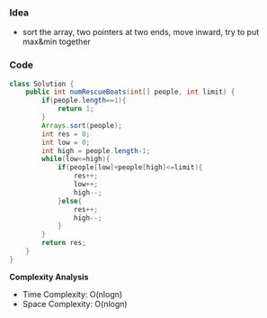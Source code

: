 ### Idea
- sort the array, two pointers at two ends, move inward, try to put max&min together
### Code

```java
class Solution {
    public int numRescueBoats(int[] people, int limit) {
        if(people.length==1){
            return 1;
        }
        Arrays.sort(people);
        int res = 0;
        int low = 0;
        int high = people.length-1;
        while(low<=high){
            if(people[low]+people[high]<=limit){
                res++;
                low++;
                high--;
            }else{
                res++;
                high--;
            }
        }
        return res;
    }
}


```

**Complexity Analysis**

- Time Complexity: O(nlogn)
- Space Complexity: O(nlogn)
